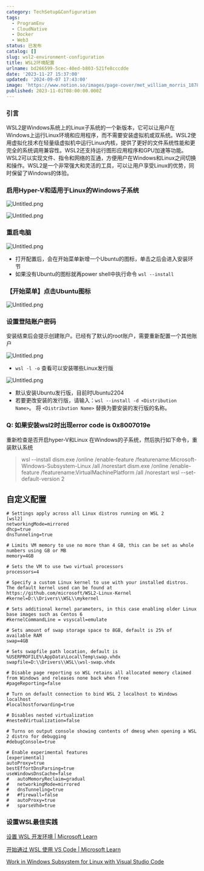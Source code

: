 ```yaml
---
category: TechSetup&Configuration
tags:
  - ProgramEnv
  - CloudNative
  - Docker
  - Web3
status: 已发布
catalog: []
slug: wsl2-environment-configuration
title: WSL2环境配置
urlname: bd266599-5cec-40ed-b803-521fe8cccdde
date: '2023-11-27 15:37:00'
updated: '2024-09-07 17:43:00'
image: 'https://www.notion.so/images/page-cover/met_william_morris_1878.jpg'
published: 2023-11-01T08:00:00.000Z
---
```


### 引言


WSL2是Windows系统上的Linux子系统的一个新版本，它可以让用户在Windows上运行Linux环境和应用程序，而不需要安装虚拟机或双系统。WSL2使用虚拟化技术在轻量级虚拟机中运行Linux内核，提供了更好的文件系统性能和更完全的系统调用兼容性。WSL2还支持运行图形应用程序和GPU加速等功能。WSL2可以实现文件、指令和网络的互通，方便用户在Windows和Linux之间切换和操作。WSL2是一个非常强大和灵活的工具，可以让用户享受Linux的优势，同时保留了Windows的体验。


### 启用Hyper-V和适用于Linux的Windows子系统


![Untitled.png](https://prod-files-secure.s3.us-west-2.amazonaws.com/5d24fe63-e567-4804-86f9-9fdc62e13082/62efe4d1-37d6-4606-a7b8-34dcd63ff38a/Untitled.png?X-Amz-Algorithm=AWS4-HMAC-SHA256&X-Amz-Content-Sha256=UNSIGNED-PAYLOAD&X-Amz-Credential=ASIAZI2LB466ZV2XDCEG%2F20250220%2Fus-west-2%2Fs3%2Faws4_request&X-Amz-Date=20250220T053742Z&X-Amz-Expires=3600&X-Amz-Security-Token=IQoJb3JpZ2luX2VjEI7%2F%2F%2F%2F%2F%2F%2F%2F%2F%2FwEaCXVzLXdlc3QtMiJGMEQCIDjZu7dYXAO3YA4vTtrSK2NUYjbW%2B2sR8SuKGcczdBAfAiBOV%2FCz1SMQ8SfAwHYDT5WtoN%2FveKlabzQOdrF9Od3HQSqIBAi3%2F%2F%2F%2F%2F%2F%2F%2F%2F%2F8BEAAaDDYzNzQyMzE4MzgwNSIMdVhyFOpmX02tDYMWKtwDfX2otqKE91Zp8Ztmdir1u83%2FqkcTbQEe3pKVGWwu5roua5qLZwK6AUCwpIc3b7mCfjWcOo5ny%2FD1Qkqtc5UA9yhEqO0X%2B9ryU6rhUGjewtpcSW%2FOVIivr49wRB3s1Kk1DBHqPMYfK9T%2F60PXJIL6ZCtWNpzS%2F6VqxUbr%2BAoIIVkC9A8WTgg0VH6JkoPFmC3XmxlxZunler0iDKwj9kLYMWRTj%2FuD62g308PbIZR1vJ0tcv%2FQZhrqr%2F9Oplohy8yt6rDD10ddVCicrvOolgKv5AkO4vLfGtfenGGemlZfMzyS6avUjlc4p8m4HwWsR2FDabsflb5I01p%2Bbi6v3jb0OcFctTjyVep7X%2BfWautl7qo0PdomGsoaH3qwc%2FMa2u0bX7c%2Bxa3tJ%2FxTiO1GySssJeEEjN9bgiPgfXSH78yJGuMlBX8LxoFG3nJcB5TxLaYO1%2FFl0%2FW0RVvY7HJsfRaolBi64Pm4MlvJ5fceio2BUZDJtKp84H9NeneJyhst1Y%2FMtYf2EiTPADz3%2BlNog7zOhBBLM59Nb36N9RdjVegmF%2B%2FgAL9ZjhipJ9H9cVCXUQ7F98RXdpWw9yzj9BK1wV4rMNiYRVgP0j4Nltu3igpWgH3qP%2FtxgI5Egs0kKeMwo%2FzavQY6pgHy3CA4Pzh3WNvUhOu972mu%2FjQbdbI4Aedq%2BK2weM5tks4jPVo5k%2BrcQ5rwPr%2F0r%2FvwW2yTp5Ug7zlDHZSio7CrLE1dNrE9ZsJo%2Bg2W%2BdVBZYRF1M2J6yZd%2BVdDVkdLXpbISiD6PXzv7esy7KTTMcGyvUaGAbnhydGxjonaLl3reQWYj3PmRmqEoQUQpxcUjX10pH4sRjd0Vb3IW7hrTfNq%2BkUpxWzl&X-Amz-Signature=d595356e5f2491a7a7676b586395fd53f9fba562dd46ea95c9cc8ae5ec45aec5&X-Amz-SignedHeaders=host&x-id=GetObject)


![Untitled.png](https://prod-files-secure.s3.us-west-2.amazonaws.com/5d24fe63-e567-4804-86f9-9fdc62e13082/74866fe6-9ce5-4055-94c5-4900f6f5ff8b/Untitled.png?X-Amz-Algorithm=AWS4-HMAC-SHA256&X-Amz-Content-Sha256=UNSIGNED-PAYLOAD&X-Amz-Credential=ASIAZI2LB466ZV2XDCEG%2F20250220%2Fus-west-2%2Fs3%2Faws4_request&X-Amz-Date=20250220T053742Z&X-Amz-Expires=3600&X-Amz-Security-Token=IQoJb3JpZ2luX2VjEI7%2F%2F%2F%2F%2F%2F%2F%2F%2F%2FwEaCXVzLXdlc3QtMiJGMEQCIDjZu7dYXAO3YA4vTtrSK2NUYjbW%2B2sR8SuKGcczdBAfAiBOV%2FCz1SMQ8SfAwHYDT5WtoN%2FveKlabzQOdrF9Od3HQSqIBAi3%2F%2F%2F%2F%2F%2F%2F%2F%2F%2F8BEAAaDDYzNzQyMzE4MzgwNSIMdVhyFOpmX02tDYMWKtwDfX2otqKE91Zp8Ztmdir1u83%2FqkcTbQEe3pKVGWwu5roua5qLZwK6AUCwpIc3b7mCfjWcOo5ny%2FD1Qkqtc5UA9yhEqO0X%2B9ryU6rhUGjewtpcSW%2FOVIivr49wRB3s1Kk1DBHqPMYfK9T%2F60PXJIL6ZCtWNpzS%2F6VqxUbr%2BAoIIVkC9A8WTgg0VH6JkoPFmC3XmxlxZunler0iDKwj9kLYMWRTj%2FuD62g308PbIZR1vJ0tcv%2FQZhrqr%2F9Oplohy8yt6rDD10ddVCicrvOolgKv5AkO4vLfGtfenGGemlZfMzyS6avUjlc4p8m4HwWsR2FDabsflb5I01p%2Bbi6v3jb0OcFctTjyVep7X%2BfWautl7qo0PdomGsoaH3qwc%2FMa2u0bX7c%2Bxa3tJ%2FxTiO1GySssJeEEjN9bgiPgfXSH78yJGuMlBX8LxoFG3nJcB5TxLaYO1%2FFl0%2FW0RVvY7HJsfRaolBi64Pm4MlvJ5fceio2BUZDJtKp84H9NeneJyhst1Y%2FMtYf2EiTPADz3%2BlNog7zOhBBLM59Nb36N9RdjVegmF%2B%2FgAL9ZjhipJ9H9cVCXUQ7F98RXdpWw9yzj9BK1wV4rMNiYRVgP0j4Nltu3igpWgH3qP%2FtxgI5Egs0kKeMwo%2FzavQY6pgHy3CA4Pzh3WNvUhOu972mu%2FjQbdbI4Aedq%2BK2weM5tks4jPVo5k%2BrcQ5rwPr%2F0r%2FvwW2yTp5Ug7zlDHZSio7CrLE1dNrE9ZsJo%2Bg2W%2BdVBZYRF1M2J6yZd%2BVdDVkdLXpbISiD6PXzv7esy7KTTMcGyvUaGAbnhydGxjonaLl3reQWYj3PmRmqEoQUQpxcUjX10pH4sRjd0Vb3IW7hrTfNq%2BkUpxWzl&X-Amz-Signature=64776f73e0189e4954fc73e8f72c7f31dffa4132797cb454827989a9057cc89e&X-Amz-SignedHeaders=host&x-id=GetObject)


### 重启电脑


![Untitled.png](https://prod-files-secure.s3.us-west-2.amazonaws.com/5d24fe63-e567-4804-86f9-9fdc62e13082/ed8ca255-2fda-4c1b-9b1a-f1896300e8e7/Untitled.png?X-Amz-Algorithm=AWS4-HMAC-SHA256&X-Amz-Content-Sha256=UNSIGNED-PAYLOAD&X-Amz-Credential=ASIAZI2LB466ZV2XDCEG%2F20250220%2Fus-west-2%2Fs3%2Faws4_request&X-Amz-Date=20250220T053742Z&X-Amz-Expires=3600&X-Amz-Security-Token=IQoJb3JpZ2luX2VjEI7%2F%2F%2F%2F%2F%2F%2F%2F%2F%2FwEaCXVzLXdlc3QtMiJGMEQCIDjZu7dYXAO3YA4vTtrSK2NUYjbW%2B2sR8SuKGcczdBAfAiBOV%2FCz1SMQ8SfAwHYDT5WtoN%2FveKlabzQOdrF9Od3HQSqIBAi3%2F%2F%2F%2F%2F%2F%2F%2F%2F%2F8BEAAaDDYzNzQyMzE4MzgwNSIMdVhyFOpmX02tDYMWKtwDfX2otqKE91Zp8Ztmdir1u83%2FqkcTbQEe3pKVGWwu5roua5qLZwK6AUCwpIc3b7mCfjWcOo5ny%2FD1Qkqtc5UA9yhEqO0X%2B9ryU6rhUGjewtpcSW%2FOVIivr49wRB3s1Kk1DBHqPMYfK9T%2F60PXJIL6ZCtWNpzS%2F6VqxUbr%2BAoIIVkC9A8WTgg0VH6JkoPFmC3XmxlxZunler0iDKwj9kLYMWRTj%2FuD62g308PbIZR1vJ0tcv%2FQZhrqr%2F9Oplohy8yt6rDD10ddVCicrvOolgKv5AkO4vLfGtfenGGemlZfMzyS6avUjlc4p8m4HwWsR2FDabsflb5I01p%2Bbi6v3jb0OcFctTjyVep7X%2BfWautl7qo0PdomGsoaH3qwc%2FMa2u0bX7c%2Bxa3tJ%2FxTiO1GySssJeEEjN9bgiPgfXSH78yJGuMlBX8LxoFG3nJcB5TxLaYO1%2FFl0%2FW0RVvY7HJsfRaolBi64Pm4MlvJ5fceio2BUZDJtKp84H9NeneJyhst1Y%2FMtYf2EiTPADz3%2BlNog7zOhBBLM59Nb36N9RdjVegmF%2B%2FgAL9ZjhipJ9H9cVCXUQ7F98RXdpWw9yzj9BK1wV4rMNiYRVgP0j4Nltu3igpWgH3qP%2FtxgI5Egs0kKeMwo%2FzavQY6pgHy3CA4Pzh3WNvUhOu972mu%2FjQbdbI4Aedq%2BK2weM5tks4jPVo5k%2BrcQ5rwPr%2F0r%2FvwW2yTp5Ug7zlDHZSio7CrLE1dNrE9ZsJo%2Bg2W%2BdVBZYRF1M2J6yZd%2BVdDVkdLXpbISiD6PXzv7esy7KTTMcGyvUaGAbnhydGxjonaLl3reQWYj3PmRmqEoQUQpxcUjX10pH4sRjd0Vb3IW7hrTfNq%2BkUpxWzl&X-Amz-Signature=c4feb4594df68cc86c87efc49aa2a72f97b423235ceac01112c19b141c784e3b&X-Amz-SignedHeaders=host&x-id=GetObject)

- 打开配置后，会在开始菜单新增一个Ubuntu的图标，单击之后会进入安装环节
- 如果没有Ubuntu的图标就再power shell中执行命令 `wsl --install`

### 【开始菜单】点击Ubuntu图标


![Untitled.png](https://prod-files-secure.s3.us-west-2.amazonaws.com/5d24fe63-e567-4804-86f9-9fdc62e13082/d7415a12-f453-43fe-a604-a208d85638a3/Untitled.png?X-Amz-Algorithm=AWS4-HMAC-SHA256&X-Amz-Content-Sha256=UNSIGNED-PAYLOAD&X-Amz-Credential=ASIAZI2LB466ZV2XDCEG%2F20250220%2Fus-west-2%2Fs3%2Faws4_request&X-Amz-Date=20250220T053742Z&X-Amz-Expires=3600&X-Amz-Security-Token=IQoJb3JpZ2luX2VjEI7%2F%2F%2F%2F%2F%2F%2F%2F%2F%2FwEaCXVzLXdlc3QtMiJGMEQCIDjZu7dYXAO3YA4vTtrSK2NUYjbW%2B2sR8SuKGcczdBAfAiBOV%2FCz1SMQ8SfAwHYDT5WtoN%2FveKlabzQOdrF9Od3HQSqIBAi3%2F%2F%2F%2F%2F%2F%2F%2F%2F%2F8BEAAaDDYzNzQyMzE4MzgwNSIMdVhyFOpmX02tDYMWKtwDfX2otqKE91Zp8Ztmdir1u83%2FqkcTbQEe3pKVGWwu5roua5qLZwK6AUCwpIc3b7mCfjWcOo5ny%2FD1Qkqtc5UA9yhEqO0X%2B9ryU6rhUGjewtpcSW%2FOVIivr49wRB3s1Kk1DBHqPMYfK9T%2F60PXJIL6ZCtWNpzS%2F6VqxUbr%2BAoIIVkC9A8WTgg0VH6JkoPFmC3XmxlxZunler0iDKwj9kLYMWRTj%2FuD62g308PbIZR1vJ0tcv%2FQZhrqr%2F9Oplohy8yt6rDD10ddVCicrvOolgKv5AkO4vLfGtfenGGemlZfMzyS6avUjlc4p8m4HwWsR2FDabsflb5I01p%2Bbi6v3jb0OcFctTjyVep7X%2BfWautl7qo0PdomGsoaH3qwc%2FMa2u0bX7c%2Bxa3tJ%2FxTiO1GySssJeEEjN9bgiPgfXSH78yJGuMlBX8LxoFG3nJcB5TxLaYO1%2FFl0%2FW0RVvY7HJsfRaolBi64Pm4MlvJ5fceio2BUZDJtKp84H9NeneJyhst1Y%2FMtYf2EiTPADz3%2BlNog7zOhBBLM59Nb36N9RdjVegmF%2B%2FgAL9ZjhipJ9H9cVCXUQ7F98RXdpWw9yzj9BK1wV4rMNiYRVgP0j4Nltu3igpWgH3qP%2FtxgI5Egs0kKeMwo%2FzavQY6pgHy3CA4Pzh3WNvUhOu972mu%2FjQbdbI4Aedq%2BK2weM5tks4jPVo5k%2BrcQ5rwPr%2F0r%2FvwW2yTp5Ug7zlDHZSio7CrLE1dNrE9ZsJo%2Bg2W%2BdVBZYRF1M2J6yZd%2BVdDVkdLXpbISiD6PXzv7esy7KTTMcGyvUaGAbnhydGxjonaLl3reQWYj3PmRmqEoQUQpxcUjX10pH4sRjd0Vb3IW7hrTfNq%2BkUpxWzl&X-Amz-Signature=1d0c5b493d446effef353b1d026973021a296eb545ebfdb812314b82cf3fd585&X-Amz-SignedHeaders=host&x-id=GetObject)


### 设置登陆账户密码


安装结束后会提示创建账户。已经有了默认的root账户，需要重新配置一个其他账户


![Untitled.png](https://prod-files-secure.s3.us-west-2.amazonaws.com/5d24fe63-e567-4804-86f9-9fdc62e13082/bb38a6ce-031e-4122-9787-de509d2240bf/Untitled.png?X-Amz-Algorithm=AWS4-HMAC-SHA256&X-Amz-Content-Sha256=UNSIGNED-PAYLOAD&X-Amz-Credential=ASIAZI2LB466ZV2XDCEG%2F20250220%2Fus-west-2%2Fs3%2Faws4_request&X-Amz-Date=20250220T053742Z&X-Amz-Expires=3600&X-Amz-Security-Token=IQoJb3JpZ2luX2VjEI7%2F%2F%2F%2F%2F%2F%2F%2F%2F%2FwEaCXVzLXdlc3QtMiJGMEQCIDjZu7dYXAO3YA4vTtrSK2NUYjbW%2B2sR8SuKGcczdBAfAiBOV%2FCz1SMQ8SfAwHYDT5WtoN%2FveKlabzQOdrF9Od3HQSqIBAi3%2F%2F%2F%2F%2F%2F%2F%2F%2F%2F8BEAAaDDYzNzQyMzE4MzgwNSIMdVhyFOpmX02tDYMWKtwDfX2otqKE91Zp8Ztmdir1u83%2FqkcTbQEe3pKVGWwu5roua5qLZwK6AUCwpIc3b7mCfjWcOo5ny%2FD1Qkqtc5UA9yhEqO0X%2B9ryU6rhUGjewtpcSW%2FOVIivr49wRB3s1Kk1DBHqPMYfK9T%2F60PXJIL6ZCtWNpzS%2F6VqxUbr%2BAoIIVkC9A8WTgg0VH6JkoPFmC3XmxlxZunler0iDKwj9kLYMWRTj%2FuD62g308PbIZR1vJ0tcv%2FQZhrqr%2F9Oplohy8yt6rDD10ddVCicrvOolgKv5AkO4vLfGtfenGGemlZfMzyS6avUjlc4p8m4HwWsR2FDabsflb5I01p%2Bbi6v3jb0OcFctTjyVep7X%2BfWautl7qo0PdomGsoaH3qwc%2FMa2u0bX7c%2Bxa3tJ%2FxTiO1GySssJeEEjN9bgiPgfXSH78yJGuMlBX8LxoFG3nJcB5TxLaYO1%2FFl0%2FW0RVvY7HJsfRaolBi64Pm4MlvJ5fceio2BUZDJtKp84H9NeneJyhst1Y%2FMtYf2EiTPADz3%2BlNog7zOhBBLM59Nb36N9RdjVegmF%2B%2FgAL9ZjhipJ9H9cVCXUQ7F98RXdpWw9yzj9BK1wV4rMNiYRVgP0j4Nltu3igpWgH3qP%2FtxgI5Egs0kKeMwo%2FzavQY6pgHy3CA4Pzh3WNvUhOu972mu%2FjQbdbI4Aedq%2BK2weM5tks4jPVo5k%2BrcQ5rwPr%2F0r%2FvwW2yTp5Ug7zlDHZSio7CrLE1dNrE9ZsJo%2Bg2W%2BdVBZYRF1M2J6yZd%2BVdDVkdLXpbISiD6PXzv7esy7KTTMcGyvUaGAbnhydGxjonaLl3reQWYj3PmRmqEoQUQpxcUjX10pH4sRjd0Vb3IW7hrTfNq%2BkUpxWzl&X-Amz-Signature=a6e2935359f3523ca58aeea42d9abf58874106fe6668093b3e28c64f58d8d71c&X-Amz-SignedHeaders=host&x-id=GetObject)

- `wsl -l -o` 查看可以安装哪些Linux发行版

![Untitled.png](https://prod-files-secure.s3.us-west-2.amazonaws.com/5d24fe63-e567-4804-86f9-9fdc62e13082/4b4e5e2f-4e13-4651-8884-559a62c38137/Untitled.png?X-Amz-Algorithm=AWS4-HMAC-SHA256&X-Amz-Content-Sha256=UNSIGNED-PAYLOAD&X-Amz-Credential=ASIAZI2LB466ZV2XDCEG%2F20250220%2Fus-west-2%2Fs3%2Faws4_request&X-Amz-Date=20250220T053742Z&X-Amz-Expires=3600&X-Amz-Security-Token=IQoJb3JpZ2luX2VjEI7%2F%2F%2F%2F%2F%2F%2F%2F%2F%2FwEaCXVzLXdlc3QtMiJGMEQCIDjZu7dYXAO3YA4vTtrSK2NUYjbW%2B2sR8SuKGcczdBAfAiBOV%2FCz1SMQ8SfAwHYDT5WtoN%2FveKlabzQOdrF9Od3HQSqIBAi3%2F%2F%2F%2F%2F%2F%2F%2F%2F%2F8BEAAaDDYzNzQyMzE4MzgwNSIMdVhyFOpmX02tDYMWKtwDfX2otqKE91Zp8Ztmdir1u83%2FqkcTbQEe3pKVGWwu5roua5qLZwK6AUCwpIc3b7mCfjWcOo5ny%2FD1Qkqtc5UA9yhEqO0X%2B9ryU6rhUGjewtpcSW%2FOVIivr49wRB3s1Kk1DBHqPMYfK9T%2F60PXJIL6ZCtWNpzS%2F6VqxUbr%2BAoIIVkC9A8WTgg0VH6JkoPFmC3XmxlxZunler0iDKwj9kLYMWRTj%2FuD62g308PbIZR1vJ0tcv%2FQZhrqr%2F9Oplohy8yt6rDD10ddVCicrvOolgKv5AkO4vLfGtfenGGemlZfMzyS6avUjlc4p8m4HwWsR2FDabsflb5I01p%2Bbi6v3jb0OcFctTjyVep7X%2BfWautl7qo0PdomGsoaH3qwc%2FMa2u0bX7c%2Bxa3tJ%2FxTiO1GySssJeEEjN9bgiPgfXSH78yJGuMlBX8LxoFG3nJcB5TxLaYO1%2FFl0%2FW0RVvY7HJsfRaolBi64Pm4MlvJ5fceio2BUZDJtKp84H9NeneJyhst1Y%2FMtYf2EiTPADz3%2BlNog7zOhBBLM59Nb36N9RdjVegmF%2B%2FgAL9ZjhipJ9H9cVCXUQ7F98RXdpWw9yzj9BK1wV4rMNiYRVgP0j4Nltu3igpWgH3qP%2FtxgI5Egs0kKeMwo%2FzavQY6pgHy3CA4Pzh3WNvUhOu972mu%2FjQbdbI4Aedq%2BK2weM5tks4jPVo5k%2BrcQ5rwPr%2F0r%2FvwW2yTp5Ug7zlDHZSio7CrLE1dNrE9ZsJo%2Bg2W%2BdVBZYRF1M2J6yZd%2BVdDVkdLXpbISiD6PXzv7esy7KTTMcGyvUaGAbnhydGxjonaLl3reQWYj3PmRmqEoQUQpxcUjX10pH4sRjd0Vb3IW7hrTfNq%2BkUpxWzl&X-Amz-Signature=661716cf4b5f8457557da4ca4af3388f551eeeb8ed9cac46a7d3e56376aaabdc&X-Amz-SignedHeaders=host&x-id=GetObject)

- 默认安装Ubuntu发行版，目前时Ubuntu2204
- 若要更改安装的发行版，请输入：`wsl --install -d <Distribution Name>`。 将 `<Distribution Name>` 替换为要安装的发行版的名称。

### Q: 如果安装wsl2时出现error code is 0x8007019e


重新检查是否开启hyper-V和Linux 在Windows的子系统，然后执行如下命令，重装默认系统

> wsl --install
> dism.exe /online /enable-feature /featurename:Microsoft-Windows-Subsystem-Linux /all /norestart
> dism.exe /online /enable-feature /featurename:VirtualMachinePlatform /all /norestart
> wsl --set-default-version 2

## 自定义配置


```shell
# Settings apply across all Linux distros running on WSL 2
[wsl2]
networkingMode=mirrored
dhcp=true
dnsTunneling=true

# Limits VM memory to use no more than 4 GB, this can be set as whole numbers using GB or MB
memory=4GB 

# Sets the VM to use two virtual processors
processors=4

# Specify a custom Linux kernel to use with your installed distros. The default kernel used can be found at https://github.com/microsoft/WSL2-Linux-Kernel
#kernel=D:\\Drivers\\WSL\\mykernel

# Sets additional kernel parameters, in this case enabling older Linux base images such as Centos 6
#kernelCommandLine = vsyscall=emulate

# Sets amount of swap storage space to 8GB, default is 25% of available RAM
swap=4GB

# Sets swapfile path location, default is %USERPROFILE%\AppData\Local\Temp\swap.vhdx
swapfile=D:\\Drivers\\WSL\\wsl-swap.vhdx

# Disable page reporting so WSL retains all allocated memory claimed from Windows and releases none back when free
#pageReporting=false

# Turn on default connection to bind WSL 2 localhost to Windows localhost
#localhostforwarding=true

# Disables nested virtualization
#nestedVirtualization=false

# Turns on output console showing contents of dmesg when opening a WSL 2 distro for debugging
#debugConsole=true

# Enable experimental features
[experimental]
autoProxy=true
bestEffortDnsParsing=true
useWindowsDnsCache=false
#   autoMemoryReclaim=gradual
#   networkingMode=mirrored
#   dnsTunneling=true
#   #firewall=false
#   autoProxy=true
#   sparseVhd=true
```


### 设置WSL最佳实践


[设置 WSL 开发环境 | Microsoft Learn](https://learn.microsoft.com/zh-cn/windows/wsl/setup/environment#set-up-your-linux-username-and-password)


[开始通过 WSL 使用 VS Code | Microsoft Learn](https://learn.microsoft.com/zh-cn/windows/wsl/tutorials/wsl-vscode)


[Work in Windows Subsystem for Linux with Visual Studio Code](https://code.visualstudio.com/docs/remote/wsl-tutorial)

